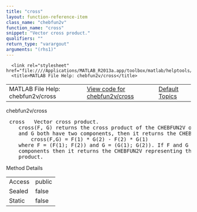```yaml
---
title: "cross"
layout: function-reference-item
class_name: "chebfun2v"
function_name: "cross"
snippet: "Vector cross product."
qualifiers: ""
return_type: "varargout"
arguments: "(rhs1)"
---
```


<html>
   <head>
      <meta http-equiv="Content-Type" content="text/html; charset=utf-8">
   
      <link rel="stylesheet" href="file:////Applications/MATLAB_R2013a.app/toolbox/matlab/helptools/private/helpwin.css">
      <title>MATLAB File Help: chebfun2v/cross</title>
   </head>
   <body>
      <!--Single-page help-->
      <table border="0" cellspacing="0" width="100%">
         <tr class="subheader">
            <td class="headertitle">MATLAB File Help: chebfun2v/cross</td>
            <td class="subheader-left"><a href="matlab:edit chebfun2v/cross">View code for chebfun2v/cross</a></td>
            <td class="subheader-right"><a href="matlab:helpwin">Default Topics</a></td>
         </tr>
      </table>
      <div class="title">chebfun2v/cross</div>
      <div class="helptext"><pre><!--helptext --> <span class="helptopic">cross</span>   Vector cross product.
    <span class="helptopic">cross</span>(F, G) returns the cross product of the CHEBFUN2V objects F and G. If F
    and G both have two components, then it returns the CHEBFUN2 representing
        <span class="helptopic">cross</span>(F,G) = F(1) * G(2) - F(2) * G(1)
    where F = (F(1); F(2)) and G = (G(1); G(2)). If F and G have three
    components then it returns the CHEBFUN2V representing the 3D cross 
    product.</pre></div><!--after help -->
      <!--Method-->
      <div class="sectiontitle">Method Details</div>
      <table class="class-details">
         <tr>
            <td class="class-detail-label">Access</td>
            <td>public</td>
         </tr>
         <tr>
            <td class="class-detail-label">Sealed</td>
            <td>false</td>
         </tr>
         <tr>
            <td class="class-detail-label">Static</td>
            <td>false</td>
         </tr>
      </table>
   </body>
</html>
